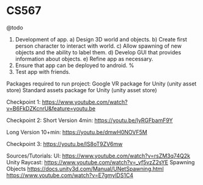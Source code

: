 # CS567

@todo
1) Development of app.
  a) Design 3D world and objects.
  b) Create first person character to interact with world.
  c) Allow spawning of new objects and the ability to label them.
  d) Develop GUI that provides information about objects.
  e) Refine app as necessary.
2) Ensure that app can be deployed to android. %
3) Test app with friends.

Packages required to run project:
  Google VR package for Unity (unity asset store)
  Standard assets package for Unity (unity asset store)

Checkpoint 1:
https://www.youtube.com/watch?v=B6FkDZKcnrU&feature=youtu.be

Checkpoint 2:
Short Version 4min:
https://youtu.be/IyRGFbamF9Y

Long Version 10+min:
https://youtu.be/dmwH0NOVF5M

Checkpoint 3:
https://youtu.be/IS8oT9ZV6mw









Sources/Tutorials:
UI:
https://www.youtube.com/watch?v=rsZM3q74Q2k
Unity Raycast:
https://www.youtube.com/watch?v=_yf5vzZ2sYE
Spawning Objects
https://docs.unity3d.com/Manual/UNetSpawning.html
https://www.youtube.com/watch?v=E7gmylDS1C4
